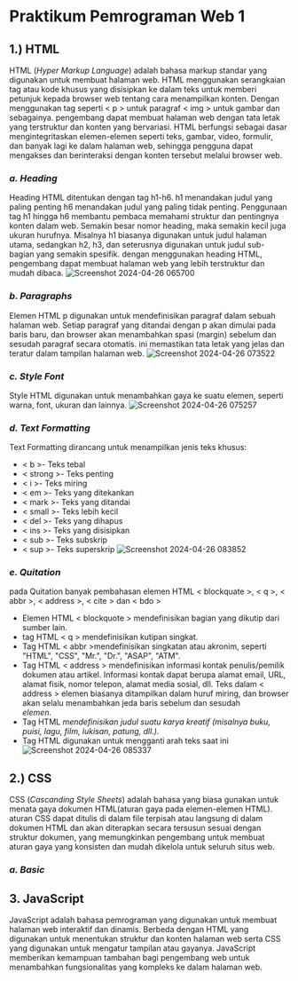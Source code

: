 # Praktikum Pemrograman Web 1
## 1.) HTML

HTML (*Hyper Markup Language*) adalah bahasa markup standar yang digunakan untuk membuat halaman web. HTML menggunakan serangkaian tag atau kode khusus yang disisipkan ke dalam teks untuk memberi petunjuk kepada browser web tentang cara menampilkan konten. Dengan menggunakan tag seperti < p > untuk paragraf < img > untuk gambar dan sebagainya. pengembang dapat membuat halaman web dengan tata letak yang terstruktur dan konten yang bervariasi.
HTML berfungsi sebagai dasar mengintegritaskan elemen-elemen seperti teks, gambar, video, formulir, dan banyak lagi ke dalam halaman web, sehingga pengguna dapat mengakses dan berinteraksi dengan konten tersebut melalui browser web.

### ***a. Heading***
Heading HTML ditentukan dengan tag h1-h6. h1 menandakan judul yang paling penting h6 menandakan judul yang paling tidak penting. Penggunaan tag h1 hingga h6 membantu pembaca memahami struktur dan pentingnya konten dalam web. Semakin besar nomor heading, maka semakin kecil juga ukuran hurufnya. Misalnya h1 biasanya digunakan untuk judul halaman utama, sedangkan h2, h3, dan seterusnya digunakan untuk judul sub-bagian yang semakin spesifik. dengan menggunakan heading HTML, pengembang dapat membuat halaman web yang lebih terstruktur dan mudah dibaca.
![Screenshot 2024-04-26 065700](https://github.com/GalihFitria/praktikum-PWEB1/assets/165490209/115a3c41-17f0-4f58-b5fe-c53ec5041f37)

### ***b. Paragraphs***
Elemen HTML p digunakan untuk mendefinisikan paragraf dalam sebuah halaman web. Setiap paragraf yang ditandai dengan p akan dimulai pada baris baru, dan browser akan menambahkan spasi (margin) sebelum dan sesudah paragraf secara otomatis. ini memastikan tata letak yang jelas dan teratur dalam tampilan halaman web.
![Screenshot 2024-04-26 073522](https://github.com/GalihFitria/praktikum-PWEB1/assets/165490209/f711ce07-542a-44ee-87bd-68a3fa7aded3)

### ***c. Style Font***
Style HTML digunakan untuk menambahkan gaya ke suatu elemen, seperti warna, font, ukuran dan lainnya.
![Screenshot 2024-04-26 075257](https://github.com/GalihFitria/praktikum-PWEB1/assets/165490209/ccc95272-32d1-4d9a-858a-3db79c2234f2)

### ***d. Text Formatting***
Text Formatting dirancang untuk menampilkan jenis teks khusus:

* < b >- Teks tebal
* < strong >- Teks penting
* < i >- Teks miring
* < em >- Teks yang ditekankan
* < mark >- Teks yang ditandai
* < small >- Teks lebih kecil
* < del >- Teks yang dihapus
* < ins >- Teks yang disisipkan
* < sub >- Teks subskrip
* < sup >- Teks superskrip
![Screenshot 2024-04-26 083852](https://github.com/GalihFitria/praktikum-PWEB1/assets/165490209/856db854-192d-4ee9-9a9a-11ebdc470991)

### ***e. Quitation***
pada Quitation banyak pembahasan elemen HTML < blockquate >, < q >, < abbr >, < address >, < cite > dan < bdo >
* Elemen HTML < blockquote > mendefinisikan bagian yang dikutip dari sumber lain.
* tag HTML < q > mendefinisikan kutipan singkat.
* Tag HTML < abbr >mendefinisikan singkatan atau akronim, seperti "HTML", "CSS", "Mr.", "Dr.", "ASAP", "ATM".
* Tag HTML < address > mendefinisikan informasi kontak penulis/pemilik dokumen atau artikel.
Informasi kontak dapat berupa alamat email, URL, alamat fisik, nomor telepon, alamat media sosial, dll.
Teks dalam < address > elemen biasanya ditampilkan dalam huruf miring, dan browser akan selalu menambahkan jeda baris sebelum dan sesudah <address>elemen.
* Tag HTML <cite>mendefinisikan judul suatu karya kreatif (misalnya buku, puisi, lagu, film, lukisan, patung, dll.).
* Tag HTML <bdo>digunakan untuk mengganti arah teks saat ini
  ![Screenshot 2024-04-26 085337](https://github.com/GalihFitria/praktikum-PWEB1/assets/165490209/88ec7ac9-24bf-474d-8820-565931e5f132)


## 2.) CSS

CSS (*Cascanding Style Sheets*) adalah bahasa yang biasa gunakan untuk menata gaya dokumen HTML(aturan gaya pada elemen-elemen HTML). aturan CSS dapat ditulis di dalam file terpisah atau langsung di dalam dokumen HTML dan akan diterapkan secara tersusun sesuai dengan struktur dokumen, yang memungkinkan pengembang untuk membuat aturan gaya yang konsisten dan mudah dikelola untuk seluruh situs web.

### ***a. Basic***

## 3. JavaScript

JavaScript adalah bahasa pemrograman yang digunakan untuk membuat halaman web interaktif dan dinamis. Berbeda dengan HTML yang digunakan untuk menentukan struktur dan konten halaman web serta CSS yang digunakan untuk mengatur tampilan atau gayanya. JavaScript memberikan kemampuan tambahan bagi pengembang web untuk menambahkan fungsionalitas yang kompleks ke dalam halaman web.
